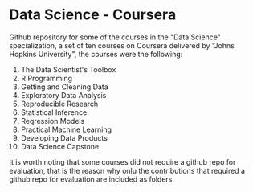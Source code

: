 # Data Science - Coursera

Github repository for some of the courses in the "Data Science" specialization, a set of ten courses on Coursera delivered by "Johns Hopkins University", the courses were the following:

1. The Data Scientist's Toolbox
2. R Programming
3. Getting and Cleaning Data
4. Exploratory Data Analysis
5. Reproducible Research
6. Statistical Inference
7. Regression Models
8. Practical Machine Learning
9. Developing Data Products
10. Data Science Capstone

It is worth noting that some courses did not require a github repo for evaluation, that is the reason why onlu the contributions that required a github repo for evaluation are included as folders. 
